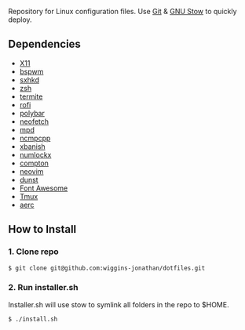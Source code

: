 Repository for Linux configuration files.
Use [Git](https://git-scm.com/) & [GNU Stow](https://www.gnu.org/software/stow/) to quickly deploy.

## Dependencies
* [X11](https://www.x.org/wiki/)
* [bspwm](https://github.com/baskerville/bspwm)
* [sxhkd](https://github.com/baskerville/sxhkd)
* [zsh](https://www.zsh.org/)
* [termite](https://github.com/thestinger/termite)
* [rofi](https://github.com/DaveDavenport/rofi)
* [polybar](https://github.com/jaagr/polybar)
* [neofetch](https://github.com/dylanaraps/neofetch)
* [mpd](https://www.musicpd.org/)
* [ncmpcpp](http://rybczak.net/ncmpcpp/)
* [xbanish](https://github.com/jcs/xbanish)
* [numlockx](https://github.com/rg3/numlockx)
* [compton](https://github.com/chjj/compton)
* [neovim](https://github.com/neovim/neovim)
* [dunst](https://dunst-project.org/)
* [Font Awesome](https://fontawesome.com/)
* [Tmux](gnu://github.com/tmux/tmux/wiki)
* [aerc](https://aerc-mail.org/)

## How to Install

### 1. Clone repo
`$ git clone git@github.com:wiggins-jonathan/dotfiles.git`

### 2. Run installer.sh
Installer.sh will use stow to symlink all folders in the repo to $HOME.

`$ ./install.sh`
